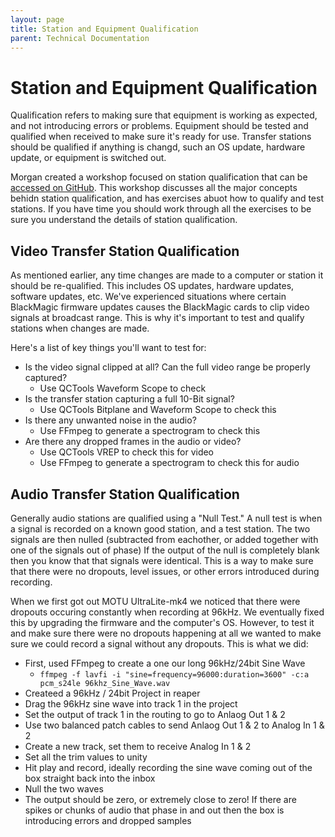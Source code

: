 ```yaml
---
layout: page
title: Station and Equipment Qualification
parent: Technical Documentation
---
```


# Station and Equipment Qualification

Qualification refers to making sure that equipment is working as expected, and not introducing errors or problems. Equipment should be tested and qualified when received to make sure it's ready for use. Transfer stations should be qualified if anything is changd, such an OS update, hardware update, or equipment is switched out.

Morgan created a workshop focused on station qualification that can be [accessed on GitHub](https://github.com/iamdamosuzuki/AV-Pres-Validation-Workflows). This workshop discusses all the major concepts behidn station qualification, and has exercises abuot how to qualify and test stations. If you have time you should work through all the exercises to be sure you understand the details of station qualification.

## Video Transfer Station Qualification

As mentioned earlier, any time changes are made to a computer or station it should be re-qualified. This includes OS updates, hardware updates, software updates, etc. We've experienced situations where certain BlackMagic firmware updates causes the BlackMagic cards to clip video signals at broadcast range. This is why it's important to test and qualify stations when changes are made.

Here's a list of key things you'll want to test for:

* Is the video signal clipped at all? Can the full video range be properly captured?
   - Use QCTools Waveform Scope to check
* Is the transfer station capturing a full 10-Bit signal?
   - Use QCTools Bitplane and Waveform Scope to check this
* Is there any unwanted noise in the audio?
   - Use FFmpeg to generate a spectrogram to check this
* Are there any dropped frames in the audio or video?
   - Use QCTools VREP to check this for video
   - Use FFmpeg to generate a spectrogram to check this for audio

## Audio Transfer Station Qualification

Generally audio stations are qualified using a "Null Test." A null test is when a signal is recorded on a known good station, and a test station. The two signals are then nulled (subtracted from eachother, or added together with one of the signals out of phase) If the output of the null is completely blank then you know that that signals were identical. This is a way to make sure that there were no dropouts, level issues, or other errors introduced during recording.

When we first got out MOTU UltraLite-mk4 we noticed that there were dropouts occuring constantly when recording at 96kHz. We eventually fixed this by upgrading the firmware and the computer's OS. However, to test it and make sure there were no dropouts happening at all we wanted to make sure we could record a signal without any dropouts. This is what we did:

* First, used FFmpeg to create a one our long 96kHz/24bit Sine Wave
   - `ffmpeg -f lavfi -i "sine=frequency=96000:duration=3600" -c:a pcm_s24le 96khz_Sine_Wave.wav`
* Createed a 96kHz / 24bit Project in reaper
* Drag the 96kHz sine wave into track 1 in the project
* Set the output of track 1 in the routing to go to Anlaog Out 1 & 2
* Use two balanced patch cables to send Anlaog Out 1 & 2 to Analog In 1 & 2
* Create a new track, set them to receive Analog In 1 & 2
* Set all the trim values to unity
* Hit play and record, ideally recording the sine wave coming out of the box straight back into the inbox
* Null the two waves
* The output should be zero, or extremely close to zero! If there are spikes or chunks of audio that phase in and out then the box is introducing errors and dropped samples 
